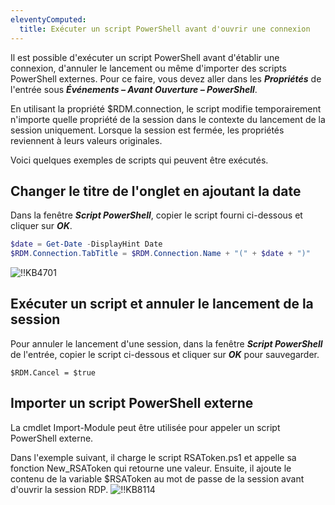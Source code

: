 ```yaml
---
eleventyComputed:
  title: Exécuter un script PowerShell avant d'ouvrir une connexion
---
```

Il est possible d'exécuter un script PowerShell avant d'établir une connexion, d'annuler le lancement ou même d'importer des scripts PowerShell externes. Pour ce faire, vous devez aller dans les ***Propriétés*** de l'entrée sous ***Événements – Avant Ouverture – PowerShell***.

En utilisant la propriété $RDM.connection, le script modifie temporairement n'importe quelle propriété de la session dans le contexte du lancement de la session uniquement. Lorsque la session est fermée, les propriétés reviennent à leurs valeurs originales.

Voici quelques exemples de scripts qui peuvent être exécutés.

## Changer le titre de l'onglet en ajoutant la date
Dans la fenêtre ***Script PowerShell***, copier le script fourni ci-dessous et cliquer sur ***OK***.

```powershell
$date = Get-Date -DisplayHint Date
$RDM.Connection.TabTitle = $RDM.Connection.Name + "(" + $date + ")"
```
![!!KB4701](https://cdnweb.devolutions.net/docs/docs_en_kb_KB4701.png)

## Exécuter un script et annuler le lancement de la session
Pour annuler le lancement d'une session, dans la fenêtre ***Script PowerShell*** de l'entrée, copier le script ci-dessous et cliquer sur ***OK*** pour sauvegarder.

`$RDM.Cancel = $true`

## Importer un script PowerShell externe
La cmdlet Import-Module peut être utilisée pour appeler un script PowerShell externe.

Dans l'exemple suivant, il charge le script RSAToken.ps1 et appelle sa fonction New_RSAToken qui retourne une valeur. Ensuite, il ajoute le contenu de la variable $RSAToken au mot de passe de la session avant d'ouvrir la session RDP.
![!!KB8114](https://cdnweb.devolutions.net/docs/docs_en_kb_KB8114.png)
